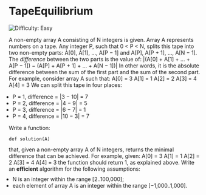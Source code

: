 
# TapeEquilibrium

![Difficulty: Easy](https://img.shields.io/badge/Difficulty-Easy-green)

A non-empty array A consisting of N integers is given. Array A represents numbers on a tape.
Any integer P, such that 0 &lt; P &lt; N, splits this tape into two non-empty parts: A[0], A[1], ..., A[P − 1] and A[P], A[P + 1], ..., A[N − 1].
The <i>difference</i> between the two parts is the value of: |(A[0] + A[1] + ... + A[P − 1]) − (A[P] + A[P + 1] + ... + A[N − 1])|
In other words, it is the absolute difference between the sum of the first part and the sum of the second part.
For example, consider array A such that:
  A[0] = 3
  A[1] = 1
  A[2] = 2
  A[3] = 4
  A[4] = 3
We can split this tape in four places:
<ul style="margin: 10px;padding: 0px;"><li>P = 1, difference = |3 − 10| = 7 <br>
</li>
<li>P = 2, difference = |4 − 9| = 5  <br>
</li>
<li>P = 3, difference = |6 − 7| = 1  <br>
</li>
<li>P = 4, difference = |10 − 3| = 7  <br>
</li>
</ul>

Write a function:
<p style="font-family: monospace; font-size: 9pt; display: block; white-space: pre-wrap"><tt>def solution(A)</tt></p>
that, given a non-empty array A of N integers, returns the minimal difference that can be achieved.
For example, given:
  A[0] = 3
  A[1] = 1
  A[2] = 2
  A[3] = 4
  A[4] = 3
the function should return 1, as explained above.
Write an <b><b>efficient</b></b> algorithm for the following assumptions:
<ul style="margin: 10px;padding: 0px;"><li>N is an integer within the range [<span class="number">2</span>..<span class="number">100,000</span>];</li>
<li>each element of array A is an integer within the range [<span class="number">−1,000</span>..<span class="number">1,000</span>].</li>
</ul>


